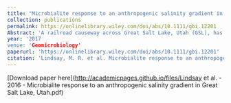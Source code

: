 ```yaml
---
title: "Microbialite response to an anthropogenic salinity gradient in Great Salt Lake, Utah"
collection: publications
permalink: https://onlinelibrary.wiley.com/doi/abs/10.1111/gbi.12201
Abstract: 'A railroad causeway across Great Salt Lake, Utah (GSL), has restricted water flow since its construction in 1959, resulting in a more saline North Arm (NA; 24%–31% salinity) and a less saline South Arm (SA; 11%–14% salinity). Here, we characterized microbial carbonates collected from the SA and the NA to evaluate the effect of increased salin- ity on community composition and abundance and to determine whether the com- munities present in the NA are still actively precipitating carbonate or if they are remnant features from prior to causeway construction. SSU rRNA gene abundances associated with the NA microbialite were three orders of magnitude lower than those associated with the SA microbialite, indicating that the latter community is more pro- ductive. SSU rRNA gene sequencing and functional gene microarray analyses indi- cated that SA and NA microbialite communities are distinct. In particular, abundant sequences affiliated with photoautotrophic taxa including cyanobacteria and diatoms that may drive carbonate precipitation and thus still actively form microbialites were identified in the SA microbialite; sequences affiliated with photoautotrophic taxa were in low abundance in the NA microbialite. SA and NA microbialites comprise smooth prismatic aragonite crystals. However, the SA microbialite also contained micritic aragonite, which can be formed as a result of biological activity. Collectively, these observations suggest that NA microbialites are likely to be remnant features from prior to causeway construction and indicate a strong decrease in the ability of NA microbialite communities to actively precipitate carbonate minerals. Moreover, the results suggest a role for cyanobacteria and diatoms in carbonate precipitation and microbialite formation in the SA of GSL.'
year: '2017
venue: 'Geomicrobiology'
paperurl: 'https://onlinelibrary.wiley.com/doi/abs/10.1111/gbi.12201'
citation: 'Lindsay, M. R. et al. Microbialite response to an anthropogenic salinity gradient in Great Salt Lake, Utah. Geobiology 15, 131–145 (2017) doi:10.1111/gbi.12201.'
---
```



[Download paper here](http://academicpages.github.io/files/Lindsay et al. - 2016 - Microbialite response to an anthropogenic salinity gradient in Great Salt Lake, Utah.pdf)

